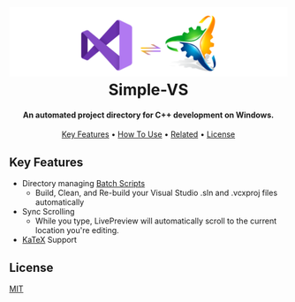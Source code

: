 <h1 align="center">
  <br>
  <a href="http://www.amitmerchant.com/electron-markdownify"><img src="https://github.com/Stehfyn/vs-pch-template/blob/main/shared/resources/draft17.png" alt="Markdownify" width="800"></a>
  <br>
   <align="center">Simple-VS
  <br>
</h1>
<h4 align="center">An automated project directory for C++ development on Windows.</h4>
<p align="center">
  <a href="#key-features">Key Features</a> •
  <a href='#Prerequisite'>
  <a href="#how-to-use">How To Use</a> •
  <a href="#related">Related</a> •
  <a href="#license">License</a>
</p>
  
## Key Features
  * Directory managing [Batch Scripts](https://github.com/Stehfyn/vs-pch-template/tree/main/scripts/buildvs)
    - Build, Clean, and Re-build your Visual Studio .sln and .vcxproj files automatically
  * Sync Scrolling
    - While you type, LivePreview will automatically scroll to the current location you're editing.
  * [KaTeX](https://khan.github.io/KaTeX/) Support
  
## License
[MIT](https://tldrlegal.com/license/mit-license)
